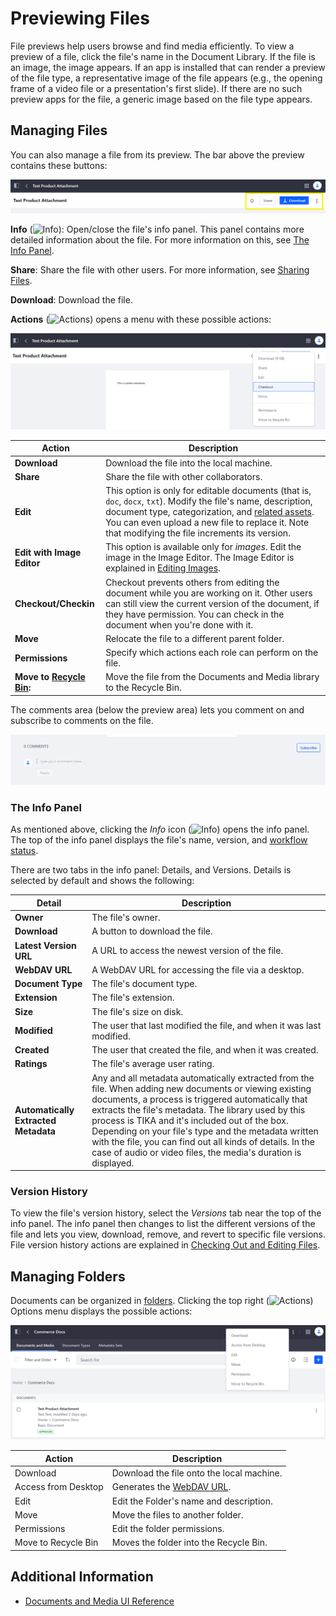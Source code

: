 # Previewing Files

File previews help users browse and find media efficiently. To view a preview of a file, click the file's name in the Document Library. If the file is an image, the image appears. If an app is installed that can render a preview of the file type, a representative image of the file appears (e.g., the opening frame of a video file or a presentation's first slide). If there are no such preview apps for the file, a generic image based on the file type appears.

## Managing Files

You can also manage a file from its preview. The bar above the preview contains these buttons:

![This is the top bar for document previews.](./previewing-files/images/01.png)

**Info** (![Info](../../../images/icon-information.png)): Open/close the file's info panel. This panel contains more detailed information about the file. For more information on this, see [The Info Panel](#the-info-panel).

**Share**: Share the file with other users. For more information, see [Sharing Files](../publishing-and-sharing/managing-document-access/sharing-documents-with-other-users.md).

**Download**: Download the file.

**Actions** (![Actions](../../../images/icon-actions.png)) opens a menu with these possible actions:

![Here are the options on the Actions menu.](./previewing-files/images/02.png)

| Action | Description |
| --- | --- |
| **Download** | Download the file into the local machine. |
| **Share** | Share the file with other collaborators. |
| **Edit** | This option is only for editable documents (that is, `doc`, `docx`, `txt`). Modify the file's name, description, document type, categorization, and [related assets](https://help.liferay.com/hc/articles/360028820532-Defining-Content-Relationships). You can even upload a new file to replace it. Note that modifying the file increments its version. |
| **Edit with Image Editor** | This option is available only for _images_. Edit the image in the Image Editor. The Image Editor is explained in [Editing Images](./editing-images.md). |
| **Checkout/Checkin** | Checkout prevents others from editing the document while you are working on it. Other users can still view the current version of the document, if they have permission. You can check in the document when you're done with it. |
| **Move** | Relocate the file to a different parent folder. |
| **Permissions** | Specify which actions each role can perform on the file. |
| **Move to [Recycle Bin](../../recycle-bin/user-guide/introduction-to-the-recycle-bin.md):** | Move the file from the Documents and Media library to the Recycle Bin. |

The comments area (below the preview area) lets you comment on and subscribe to comments on the file.

![Here is the comments section.](./previewing-files/images/03.png)

### The Info Panel

As mentioned above, clicking the *Info* icon (![Info](../../../images/icon-information.png)) opens the info panel. The top of the info panel displays the file's name, version, and [workflow status](../../../process-automation/workflow/user-guide/introduction-to-workflow.md).

There are two tabs in the info panel: Details, and Versions. Details is selected by default and shows the following:

| Detail | Description |
| --- | --- |
| **Owner** | The file's owner. |
| **Download** | A button to download the file. |
| **Latest Version URL** | A URL to access the newest version of the file. |
| **WebDAV URL** | A WebDAV URL for accessing the file via a desktop. |
| **Document Type** | The file's document type. |
| **Extension** | The file's extension. |
| **Size** | The file's size on disk. |
| **Modified** | The user that last modified the file, and when it was last modified. |
| **Created** | The user that created the file, and when it was created. |
| **Ratings** | The file's average user rating. |
| **Automatically Extracted Metadata** | Any and all metadata automatically extracted from the file. When adding new documents or viewing existing documents, a process is triggered automatically that extracts the file's metadata. The library used by this process is TIKA and it's included out of the box. Depending on your file's type and the metadata written with the file, you can find out all kinds of details. In the case of audio or video files, the media's duration is displayed. |

### Version History

To view the file's version history, select the *Versions* tab near the top of the info panel. The info panel then changes to list the different versions of the file and lets you view, download, remove, and revert to specific file versions. File version history actions are explained in [Checking Out and Editing Files](../publishing-and-sharing/managing-document-access/managing-document-changes-with-checkout.md).

## Managing Folders

Documents can be organized in [folders](./creating-folders.md). Clicking the top right (![Actions](../../../images/icon-actions.png)) Options menu displays the possible actions:

![Here are the Folder Options.](./previewing-files/images/04.png)

| Action | Description |
| --- | --- |
| Download | Download the file onto the local machine. |
| Access from Desktop | Generates the [WebDAV URL](../publishing-and-sharing/accessing-documents-with-webdav.md). |
| Edit | Edit the Folder's name and description. |
| Move | Move the files to another folder. |
| Permissions | Edit the folder permissions. |
| Move to Recycle Bin | Moves the folder into the Recycle Bin. |

## Additional Information

* [Documents and Media UI Reference](../documents-and-media-ui-reference.md)
